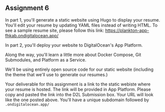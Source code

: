 ## Assignment 6

In part 1, you'll generate a static website using Hugo to display your resume. You'll edit your resume by updating YAML files instead of writing HTML. To see a sample resume site, please follow this link:
https://plankton-app-fhkab.ondigitalocean.app/ 

In part 2, you'll deploy your website to DigitalOcean's App Platform. 

Along the way, you'll learn a little more about Docker Compose, Git Submodules, and Platform as a Service. 

We'll be using entirely open source code for our static website (including the theme that we'll use to generate our resumes.)

Your deliverable for this assignment is a link to the static webiste where your resume is hosted. The link will be provided in App Platform. Please copy and pasted the link into the D2L Submission box. Your URL will look like the one posted above. You'll have a unique subdomain followed by `.ondigitalocean.app/` 
